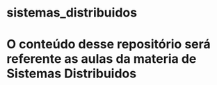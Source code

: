 # sistemas_distribuidos
# O conteúdo desse repositório será referente as aulas da materia de Sistemas Distribuidos
